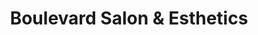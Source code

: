 ---
title: "Boulevard Salon & Esthetics"
url: /surrey/boulevard-salon-and-esthetics/
shop: hairdresser
---
